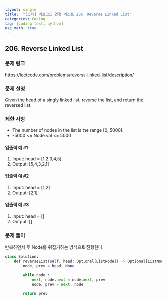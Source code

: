 ```yaml
---
layout: single
title:  "[코테] 리트코드 연결 리스트 206. Reverse Linked List"
categories: Coding
tag: [coding test, python]
use_math: true
---
```


## 206. Reverse Linked List
### 문제 링크
<https://leetcode.com/problems/reverse-linked-list/description/>

### 문제 설명
Given the head of a singly linked list, reverse the list, and return the reversed list.

### 제한 사항
- The number of nodes in the list is the range [0, 5000].
- -5000 <= Node.val <= 5000

#### 입출력 예 #1 
1. Input: head = [1,2,3,4,5]
2. Output: [5,4,3,2,1]

#### 입출력 예 #2
1. Input: head = [1,2]
2. Output: [2,1]

#### 입출력 예 #3
1. Input: head = []
2. Output: []

### 문제 풀이
반복하면서 두 Node를 뒤집기하는 방식으로 진행한다.


```python
class Solution:
    def reverseList(self, head: Optional[ListNode]) -> Optional[ListNode]:
        node, prev = head, None

        while node :
            next, node.next = node.next, prev
            node, prev = next, node

        return prev
```
